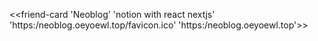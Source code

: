 <<friend-card 'Neoblog' 'notion with react nextjs' 'https:/neoblog.oeyoewl.top/favicon.ico' 'https:/neoblog.oeyoewl.top'>>